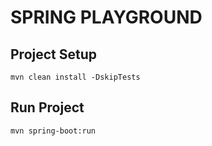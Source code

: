 # SPRING PLAYGROUND

## Project Setup
```
mvn clean install -DskipTests
```

## Run Project
```
mvn spring-boot:run
```